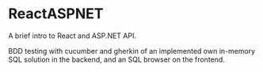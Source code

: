 # ReactASPNET
A brief intro to React and ASP.NET API.

BDD testing with cucumber and gherkin of an implemented own in-memory SQL solution in the backend, and an SQL browser on the frontend.
